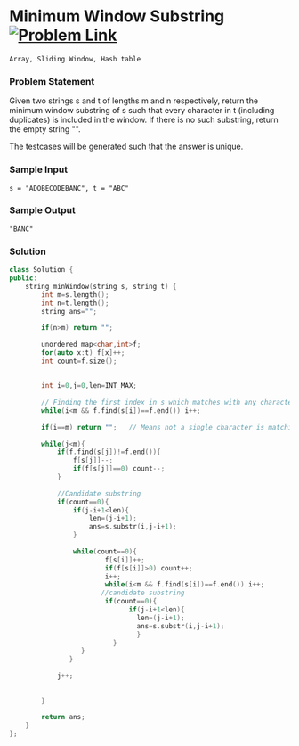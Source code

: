 
# Minimum Window Substring &ensp;  [![Problem Link](https://img.shields.io/badge/-LeetCode-FFA116?style=for-the-badge&logo=LeetCode&logoColor=black)](https://leetcode.com/problems/minimum-window-substring/)

```
Array, Sliding Window, Hash table
``` 
### Problem Statement 
Given two strings s and t of lengths m and n respectively, return the minimum window 
substring
 of s such that every character in t (including duplicates) is included in the window. If there is no such substring, return the empty string "".

The testcases will be generated such that the answer is unique.

### Sample Input
```
s = "ADOBECODEBANC", t = "ABC"
```
### Sample Output
```
"BANC"
```

### Solution
```cpp
class Solution {
public:
    string minWindow(string s, string t) {
        int m=s.length();
        int n=t.length();
        string ans="";
        
        if(n>m) return "";
        
        unordered_map<char,int>f;
        for(auto x:t) f[x]++;
        int count=f.size();
        
        
        int i=0,j=0,len=INT_MAX;
        
        // Finding the first index in s which matches with any character of string t
        while(i<m && f.find(s[i])==f.end()) i++;
    
        if(i==m) return "";   // Means not a single character is matching
        
        while(j<m){
            if(f.find(s[j])!=f.end()){
                f[s[j]]--;
                if(f[s[j]]==0) count--;
            }
            
            //Candidate substring
            if(count==0){   
                if(j-i+1<len){
                    len=(j-i+1);
                    ans=s.substr(i,j-i+1);
                }
                
                while(count==0){
                        f[s[i]]++;
                        if(f[s[i]]>0) count++;
                        i++;
                        while(i<m && f.find(s[i])==f.end()) i++;
                       //candidate substring
                        if(count==0){
                              if(j-i+1<len){
                                len=(j-i+1);
                                ans=s.substr(i,j-i+1);
                                } 
                          }
                  } 
               }
            
            j++;
            
            
        }
        
        return ans;
    }
};
```